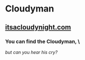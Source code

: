 # **Cloudyman**

## [itsacloudynight.com](https://itsacloudynight.com)

### **You can find the Cloudyman,** \

_but can you hear his cry?_
